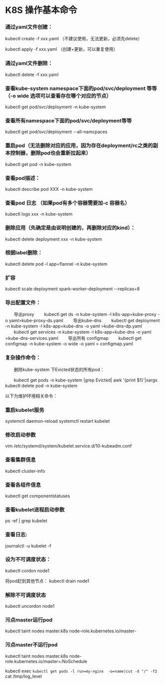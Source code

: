 
# K8S 操作基本命令


### 通过yaml文件创建：

kubectl create -f xxx.yaml （不建议使用，无法更新，必须先delete）

kubectl apply -f xxx.yaml （创建+更新，可以重复使用）

 

### 通过yaml文件删除：

kubectl delete -f xxx.yaml

 

### 查看kube-system namespace下面的pod/svc/deployment 等等（-o wide  选项可以查看存在哪个对应的节点）

kubectl get pod/svc/deployment -n kube-system

  

### 查看所有namespace下面的pod/svc/deployment等等

kubectl get pod/svc/deployment --all-namcpaces 

 

### 重启pod（无法删除对应的应用，因为存在deployment/rc之类的副本控制器，删除pod也会重新拉起来）

kubectl get pod -n kube-system

 

### 查看pod描述：

kubectl describe pod XXX -n kube-system

 

### 查看pod 日志 （如果pod有多个容器需要加-c 容器名）

kubectl logs xxx -n kube-system  

 

### 删除应用（先确定是由说明创建的，再删除对应的kind）：

kubectl delete deployment xxx -n kube-system

 

### 根据label删除：
kubectl delete pod -l app=flannel -n kube-system

 

### 扩容
kubectl scale deployment spark-worker-deployment --replicas=8

 

### 导出配置文件：
　　导出proxy
　　kubectl get ds -n kube-system -l k8s-app=kube-proxy -o yaml>kube-proxy-ds.yaml
　　导出kube-dns
　　kubectl get deployment -n kube-system -l k8s-app=kube-dns -o yaml >kube-dns-dp.yaml
　　kubectl get services -n kube-system -l k8s-app=kube-dns -o yaml >kube-dns-services.yaml
　　导出所有 configmap
　　kubectl get configmap -n kube-system -o wide -o yaml > configmap.yaml

 

### 复杂操作命令：

　　删除kube-system 下Evicted状态的所有pod：

　　kubectl get pods -n kube-system |grep Evicted| awk '{print $1}'|xargs kubectl delete pod  -n kube-system

 

以下为维护环境相关命令：

### 重启kubelet服务
systemctl daemon-reload
systemctl restart kubelet

 

### 修改启动参数
vim /etc/systemd/system/kubelet.service.d/10-kubeadm.conf

 

###  查看集群信息
kubectl cluster-info

 

###  查看各组件信息
kubectl get componentstatuses

 

### 查看kubelet进程启动参数
ps -ef | grep kubelet

 

### 查看日志:
journalctl -u kubelet -f

 

### 设为不可调度状态：
kubectl cordon node1

 

将pod赶到其他节点：
kubectl drain node1

 

### 解除不可调度状态
kubectl uncordon node1

 

### 污点master运行pod
kubectl taint nodes master.k8s node-role.kubernetes.io/master-
### 污点master不运行pod
kubectl taint nodes master.k8s node-role.kubernetes.io/master=:NoSchedule

kubectl exec `kubectl get pods -l run=my-nginx  -o=name|cut -d "/" -f2` cat /tmp/log_level

